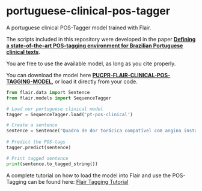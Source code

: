 # portuguese-clinical-pos-tagger
A portuguese clinical POS-Tagger model trained with Flair.

The scripts included in this repository were developed in the paper [**Defining a state-of-the-art POS-tagging environment for Brazilian Portuguese clinical texts**](https://link.springer.com/article/10.1007/s42600-020-00067-7).

You are free to use the available model, as long as you cite properly.

You can download the model here [**PUCPR-FLAIR-CLINICAL-POS-TAGGING-MODEL**](https://drive.google.com/file/d/1EfoO_DzW5-TGvphp3tUMZlEAcYgFPD8J/view?usp=sharing), or load it directly from your code.

```python
from flair.data import Sentence
from flair.models import SequenceTagger

# Load our portuguese clinical model
tagger = SequenceTagger.load('pt-pos-clinical')

# Create a sentence
sentence = Sentence("Quadro de dor torácica compatível com angina instável de alto risco")
    
# Predict the POS-tags
tagger.predict(sentence)

# Print tagged sentence
print(sentence.to_tagged_string())
```

A complete tutorial on how to load the model into Flair and use the POS-Tagging can be found here: [Flair Tagging Tutorial](https://github.com/flairNLP/flair/blob/master/resources/docs/TUTORIAL_2_TAGGING.md)

